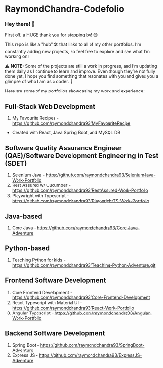 # RaymondChandra-Codefolio
### Hey there! 👋

First off, a HUGE thank you for stopping by! 😊

This repo is like a "hub" 🛠️ that links to all of my other portfolios. I’m constantly adding new projects, so feel free to explore and see what I'm working on! 

⚠️ **NOTE:** Some of the projects are still a work in progress, and I’m updating them daily as I continue to learn and improve. Even though they’re not fully done yet, I hope you find something that resonates with you and gives you a glimpse of who I am as a coder. 🚀

Here are some of my portfolios showcasing my work and experience: 

## Full-Stack Web Development
1. My Favourite Recipes - https://github.com/raymondchandra93/MyFavouriteRecipe
- Created with React, Java Spring Boot, and MySQL DB

## Software Quality Assurance Engineer (QAE)/Software Development Engineering in Test (SDET)
1. Selenium Java - https://github.com/raymondchandra93/SeleniumJava-Work-Portfolio
2. Rest Assured w/ Cucumber - https://github.com/raymondchandra93/RestAssured-Work-Portfolio
3. Playwright with Typescript - https://github.com/raymondchandra93/PlaywrightTS-Work-Portfolio

## Java-based
1. Core Java - https://github.com/raymondchandra93/Core-Java-Adventure

## Python-based
1. Teaching Python for kids - https://github.com/raymondchandra93/Teaching-Python-Adventure.git

## Frontend Software Development
1. Core Frontend Development - https://github.com/raymondchandra93/Core-Frontend-Development
2. React Typescript with Material UI - https://github.com/raymondchandra93/React-Work-Portfolio
3. Angular Typescript - https://github.com/raymondchandra93/Angular-Work-Portfolio

## Backend Software Development
1. Spring Boot - https://github.com/raymondchandra93/SpringBoot-Adventure
2. Express JS - https://github.com/raymondchandra93/ExpressJS-Adventure

